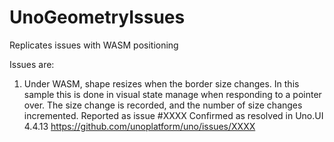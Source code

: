 # UnoGeometryIssues
Replicates issues with WASM positioning

Issues are:
1) Under WASM, shape resizes when the border size changes.
In this sample this is done in visual state manage when responding to a pointer over.
The size change is recorded, and the number of size changes incremented.
Reported as issue #XXXX
Confirmed as resolved in Uno.UI 4.4.13
https://github.com/unoplatform/uno/issues/XXXX

